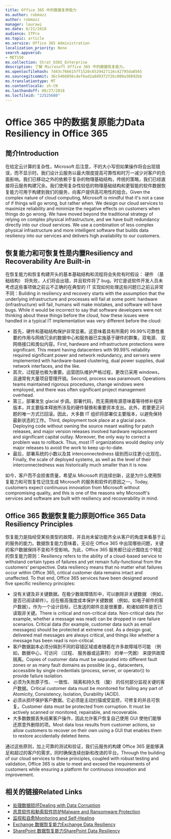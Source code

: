 ```yaml
---
title: Office 365 中的数据复原能力
ms.author: robmazz
author: robmazz
manager: laurawi
ms.date: 8/21/2018
audience: ITPro
ms.topic: article
ms.service: Office 365 Administration
localization_priority: None
search.appverid:
- MET150
ms.collection: Strat_O365_Enterprise
description: 了解 Microsoft Office 365 中的数据恢复能力。
ms.openlocfilehash: 7d43c766615ff1520c6529427116c42795da8565
ms.sourcegitcommit: 36c5466056cdef6ad2a8d9372f2bc009a30892bb
ms.translationtype: MT
ms.contentlocale: zh-CN
ms.lasthandoff: 08/27/2018
ms.locfileid: "22525680"
---
```

# <a name="data-resiliency-in-office-365"></a><span data-ttu-id="2a6df-103">Office 365 中的数据复原能力</span><span class="sxs-lookup"><span data-stu-id="2a6df-103">Data Resiliency in Office 365</span></span>

## <a name="introduction"></a><span data-ttu-id="2a6df-104">简介</span><span class="sxs-lookup"><span data-stu-id="2a6df-104">Introduction</span></span>
<span data-ttu-id="2a6df-p101">在给定云计算的复杂性，Microsoft 后注意，不的大小写但如果操作将会出现错误，而不显示时。我们设计云服务以最大限度提高可靠性和时万一减少对客户的负面影响。我们已移动之外的依赖于复杂的物理基础结构，传统的策略，我们已经直接将云服务构建冗余。我们使用复杂性较低的物理基础结构和更智能的软件数据恢复能力可用于构建到我们的服务，向客户提供高可用性的组合。</span><span class="sxs-lookup"><span data-stu-id="2a6df-p101">Given the complex nature of cloud computing, Microsoft is mindful that it's not a case of if things will go wrong, but rather when. We design our cloud services to maximize reliability and minimize the negative effects on customers when things do go wrong. We have moved beyond the traditional strategy of relying on complex physical infrastructure, and we have built redundancy directly into our cloud services. We use a combination of less complex physical infrastructure and more intelligent software that builds data resiliency into our services and delivers high availability to our customers.</span></span> 

## <a name="resiliency-and-recoverability-are-built-in"></a><span data-ttu-id="2a6df-109">恢复能力和可恢复性是内置</span><span class="sxs-lookup"><span data-stu-id="2a6df-109">Resiliency and Recoverability Are Built-in</span></span> 
<span data-ttu-id="2a6df-p102">在恢复能力和恢复构建开头的基本基础结构和流程将会失败有时假设： 硬件 （基础结构） 将失败，人们将会出错，并且软件将了 bug。时它是说软件开发人员未考虑这些事项做之前云不正确的在典型的 IT 实现如何处理这些问题已之前云非常不同：</span><span class="sxs-lookup"><span data-stu-id="2a6df-p102">Building in resiliency and recovery starts with the assumption that the underlying infrastructure and processes will fail at some point: hardware (infrastructure) will fail, humans will make mistakes, and software will have bugs. While it would be incorrect to say that software developers were not thinking about these things before the cloud, how these issues were handled in a typical IT implementation was very different before the cloud:</span></span> 
- <span data-ttu-id="2a6df-p103">首先，硬件和基础结构保护非常显著。这意味着具有所需的 99.99%可靠性重要的作用与网络冗余的数据中心和服务器已实施基于硬件的群集，双电源、 双网络接口和类似内容。</span><span class="sxs-lookup"><span data-stu-id="2a6df-p103">First, hardware and infrastructure protections were significant. This meant having datacenters with 99.99% reliability required significant power and network redundancy, and servers were implemented with hardware-based clustering, dual power supplies, dual network interfaces, and the like.</span></span> 
- <span data-ttu-id="2a6df-p104">其次，过程是也极为重要。运营团队维护严格过程，更改已采用 windows，且通常有大量项目管理开销。</span><span class="sxs-lookup"><span data-stu-id="2a6df-p104">Second, process was paramount. Operations teams maintained rigorous procedures, change windows were employed, and there was often significant project management overhead.</span></span> 
- <span data-ttu-id="2a6df-p105">第三，部署发生 glacial 步调。部署代码，而无需拥有源意味着等待修补程序版本，并主要版本释放所涉及的硬件替换和重要资本支出。此外，若要更正问题的唯一方式已回滚。因此，大多数 IT 组织将部署仅主要版本，以避免保持最新状态的工作。</span><span class="sxs-lookup"><span data-stu-id="2a6df-p105">Third, deployment took place at a glacial pace. Deploying code without owning the source meant waiting for patch releases, and major version releases involved hardware replacement and significant capital outlay. Moreover, the only way to correct a problem was to rollback. Thus, most IT organizations would deploy only major releases to avoid the work to keep up-to-date.</span></span> 
- <span data-ttu-id="2a6df-120">最后，部署系统的小数以及其 interconnectedness 级别而以往更小比现在。</span><span class="sxs-lookup"><span data-stu-id="2a6df-120">Finally, the scale of deployed systems, as well as the level of their interconnectedness was historically much smaller than it is now.</span></span> 

<span data-ttu-id="2a6df-121">如今，客户而不会损害质量，希望从 Microsoft 的连续创新，这是为什么使用恢复能力和可恢复性记住生成 Microsoft 的服务和软件的原因之一。</span><span class="sxs-lookup"><span data-stu-id="2a6df-121">Today, customers expect continuous innovation from Microsoft without compromising quality, and this is one of the reasons why Microsoft's services and software are built with resiliency and recoverability in mind.</span></span> 

## <a name="office-365-data-resiliency-principles"></a><span data-ttu-id="2a6df-122">Office 365 数据恢复能力原则</span><span class="sxs-lookup"><span data-stu-id="2a6df-122">Office 365 Data Resiliency Principles</span></span> 
<span data-ttu-id="2a6df-p106">恢复能力是指经受某些类型的故障，并且尚未留功能齐全从客户的角度来看基于云的服务的能力。数据恢复能力意味着，无论在 Office 365 中出现哪些问题，关键的客户数据保持不变和不受影响。为此，Office 365 服务都已设计围绕五个特定的恢复能力原则：</span><span class="sxs-lookup"><span data-stu-id="2a6df-p106">Resiliency refers to the ability of a cloud-based service to withstand certain types of failures and yet remain fully-functional from the customers' perspective. Data resiliency means that no matter what failures occur within Office 365, critical customer data remains intact and unaffected. To that end, Office 365 services have been designed around five specific resiliency principles:</span></span> 
- <span data-ttu-id="2a6df-p107">没有关键及非关键数据。在极少数故障情形中，可以删除非关键数据 （例如，是否已阅读邮件）。应在极高强度成本保护关键数据 （例如，如电子邮件的客户数据）。作为一个设计目标，已发送的邮件总是很重要，和诸如邮件是否已读取非关键。</span><span class="sxs-lookup"><span data-stu-id="2a6df-p107">There is critical and non-critical data. Non-critical data (for example, whether a message was read) can be dropped in rare failure scenarios. Critical data (for example, customer data such as email messages) should be protected at extreme cost. As a design goal, delivered mail messages are always critical, and things like whether a message has been read is non-critical.</span></span> 
- <span data-ttu-id="2a6df-130">客户数据副本必须分隔到不同的容错区域或者随着在许多故障域尽可能 （例如，数据中心，可访问 （过程、 服务器或运算符） 的单一凭据） 来提供故障隔离。</span><span class="sxs-lookup"><span data-stu-id="2a6df-130">Copies of customer data must be separated into different fault zones or as many fault domains as possible (e.g., datacenters, accessible by single credentials (process, server, or operator)) to provide failure isolation.</span></span> 
- <span data-ttu-id="2a6df-131">必须为失败原子性、 一致性、 隔离和持久性 （酸） 的任何部分监视关键的客户数据。</span><span class="sxs-lookup"><span data-stu-id="2a6df-131">Critical customer data must be monitored for failing any part of Atomicity, Consistency, Isolation, Durability (ACID).</span></span> 
- <span data-ttu-id="2a6df-p108">必须从损坏保护客户数据。它必须是主动扫描或受监控，可修复的并且可恢复。</span><span class="sxs-lookup"><span data-stu-id="2a6df-p108">Customer data must be protected from corruption. It must be actively scanned or monitored, repairable, and recoverable.</span></span> 
- <span data-ttu-id="2a6df-134">大多数数据丢失结果客户操作，因此允许客户恢复自己使用 GUI 使他们能够还原意外删除的项。</span><span class="sxs-lookup"><span data-stu-id="2a6df-134">Most data loss results from customer actions, so allow customers to recover on their own using a GUI that enables them to restore accidentally deleted items.</span></span> 
 
<span data-ttu-id="2a6df-135">通过这些原则，加上可靠的测试和验证，我们云服务的构建 Office 365 是能够满足和超过的客户的需求，同时确保连续创新和改进的平台。</span><span class="sxs-lookup"><span data-stu-id="2a6df-135">Through the building of our cloud services to these principles, coupled with robust testing and validation, Office 365 is able to meet and exceed the requirements of customers while ensuring a platform for continuous innovation and improvement.</span></span> 

## <a name="related-links"></a><span data-ttu-id="2a6df-136">相关的链接</span><span class="sxs-lookup"><span data-stu-id="2a6df-136">Related Links</span></span>

- [<span data-ttu-id="2a6df-137">处理数据损坏</span><span class="sxs-lookup"><span data-stu-id="2a6df-137">Dealing with Data Corruption</span></span>](office-365-dealing-with-data-corruption.md)
- [<span data-ttu-id="2a6df-138">恶意软件和勒索软件防护</span><span class="sxs-lookup"><span data-stu-id="2a6df-138">Malware and Ransomware Protection</span></span>](office-365-malware-and-ransomware-protection.md)
- [<span data-ttu-id="2a6df-139">监视和自愈</span><span class="sxs-lookup"><span data-stu-id="2a6df-139">Monitoring and Self-Healing</span></span>](office-365-monitoring-and-self-healing.md)
- [<span data-ttu-id="2a6df-140">Exchange 数据恢复能力</span><span class="sxs-lookup"><span data-stu-id="2a6df-140">Exchange Data Resiliency</span></span>](office-365-exchange-data-resiliency.md)
- [<span data-ttu-id="2a6df-141">SharePoint 数据恢复能力</span><span class="sxs-lookup"><span data-stu-id="2a6df-141">SharePoint Data Resiliency</span></span>](office-365-sharepoint-data-resiliency.md)
